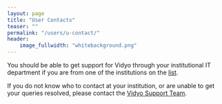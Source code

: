 ```yaml
---
layout: page
title: "User Contacts"
teaser: ""
permalink: "/users/u-contact/"
header: 
    image_fullwidth: "whitebackground.png"
---
```


You should be able to get support for Vidyo through your institutional IT department if you are from one of the institutions on the [list](https://tenetvc.wordpress.com/vidyoportal-addresses/). 

If you do not know who to contact at your institution, or are unable to get your queries resolved, please contact the [Vidyo Support Team](mailto:vidyo@tenet.ac.za).



